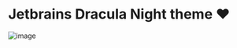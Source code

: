 # Jetbrains Dracula Night theme ❤️

![image](https://user-images.githubusercontent.com/12936435/172905246-de887663-52b8-49b3-beb2-e1f85d7baa9c.png)
